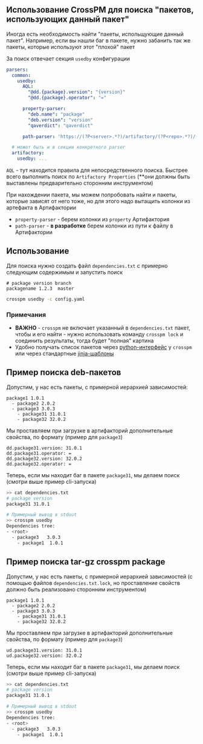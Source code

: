 ## Использование CrossPM для поиска "пакетов, использующих данный пакет"

Иногда есть необходимость найти "пакеты, испольщующие данный пакет". Например, если вы нашли баг в пакете, нужно забанить так же пакеты, которые используют этот "плохой" пакет

За поиск отвечает секция `usedby` конфигурации
```yaml
parsers:
  common:
    usedby:
      AQL:
        "@dd.{package}.version": "{version}"
        "@dd.{package}.operator": "="

      property-parser:
        "deb.name": "package"
        "deb.version": "version"
        "qaverdict": "qaverdict"

      path-parser: 'https://(?P<server>.*?)/artifactory/(?P<repo>.*?)/(?P<package>.*?)/(?P<branch>.*?)/(?P<version>.*?)/(?P<compiler>.*?)/(?P<arch>.*?)/(?P<osname>.*?)/.*.tar.gz'

  # может быть и в секции конкретного parser
  artifactory:
    usedby: ...
```

`AQL` - тут находится правила для непосредственного поиска. Быстрее всего выполнить поиск по `Artifactory Properties` (**они должны быть выставлены предварительно сторонним инструментом)

При нахождении пакета, мы можем попробовать найти и пакеты, которые зависят от него тоже, но для этого надо вытащить колонки из артефакта в Артифактории
- `property-parser` - берем колонки из `property` Артифактория
- `path-parser` - **в разработке** берем колонки из пути к файлу в Артифактории

## Использование
Для поиска нужно создать файл `dependencies.txt` с примерно следующим содержимым и запустить поиск

```
# package version branch
packagename 1.2.3  master
```

```bash
crosspm usedby -c config.yaml
```

### Примечания
- **ВАЖНО** - `crosspm` не включает указанный в `dependencies.txt` пакет, чтобы и его найти - нужно использовать команду `crosspm lock` и соединить результаты, тогда будет "полная" картина
- Удобно получать список пакетов через [python-интерфейс](./USAGE-PYTHON) у `crosspm` или через стандартные [jinja-шаблоны](../config/output-template)

## Пример поиска deb-пакетов
Допустим, у нас есть пакеты, с примерной иерархией зависимостей:
```
package1 1.0.1
  - package2 2.0.2
  - package3 3.0.3
    - package31 31.0.1
    - package32 32.0.2
```

Мы проставляем при загрузке в артифакторий дополнительные свойства, по формату (пример для `package3`)
```
dd.package31.version: 31.0.1
dd.package31.operator: =
dd.package32.version: 32.0.2
dd.package32.operator: =
```

Теперь, если мы находит баг в пакете `package31`, мы делаем поиск (смотри выше пример cli-запуска)
```bash
>> cat dependencies.txt
# package version
package31 31.0.1

# Примерный вывод в stdout
>> crosspm usedby
Dependencies tree:
- <root>
  - package3   3.0.3
    - package1  1.0.1
```

## Пример поиска tar-gz crosspm package
Допустим, у нас есть пакеты, с примерной иерархией зависимостей (с помощью файлов `dependencies.txt.lock`, но проставление свойств должно быть реализовано сторонним инструментом)
```
package1 1.0.1
  - package2 2.0.2
  - package3 3.0.3
    - package31 31.0.1
    - package32 32.0.2
```

Мы проставляем при загрузке в артифакторий дополнительные свойства, по формату (пример для `package3`)
```
ud.package31.version: 31.0.1
ud.package32.version: 32.0.2
```

Теперь, если мы находит баг в пакете `package31`, мы делаем поиск (смотри выше пример cli-запуска)
```bash
>> cat dependencies.txt
# package version
package31 31.0.1

# Примерный вывод в stdout
>> crosspm usedby
Dependencies tree:
- <root>
  - package3   3.0.3
    - package1  1.0.1
```


